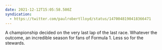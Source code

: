 ```yaml
---
date: 2021-12-12T15:05:58.500Z
syndication:
  - https://twitter.com/paulrobertlloyd/status/1470048190418366471
---
```


A championship decided on the very last lap of the last race. Whatever the outcome, an incredible season for fans of Formula 1. Less so for the stewards.
